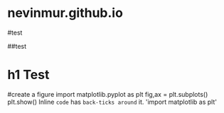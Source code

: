 # nevinmur.github.io

#test

##test
# h1 Test
#create a figure
import matplotlib.pyplot as plt
fig,ax = plt.subplots()
plt.show()
Inline `code` has `back-ticks around` it.
'import matplotlib as plt'
